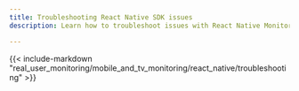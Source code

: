 ```yaml
---
title: Troubleshooting React Native SDK issues
description: Learn how to troubleshoot issues with React Native Monitoring.

---
```


{{< include-markdown "real_user_monitoring/mobile_and_tv_monitoring/react_native/troubleshooting" >}}